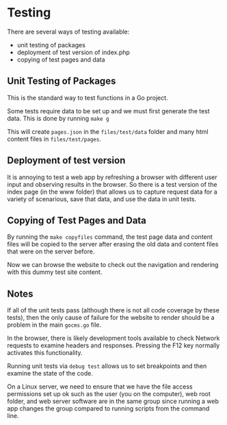 # Testing

There are several ways of testing available:

- unit testing of packages
- deployment of test version of index.php
- copying of test pages and data

## Unit Testing of Packages
This is the standard way to test functions in a Go project.

Some tests require data to be set up and we must first generate the test data. This is done by running `make g`

This will create `pages.json` in the `files/test/data` folder and many html content files in `files/test/pages`.

## Deployment of test version
It is annoying to test a web app by refreshing a browser with different user input and observing results in the browser. So there is a test version of the index page (in the www folder) that allows us to capture request data for a variety of scenarious, save that data, and use the data in unit tests.

## Copying of Test Pages and Data
By running the `make copyfiles` command, the test page data and content files will be copied to the server after erasing the old data and content files that were on the server before.

Now we can browse the website to check out the navigation and rendering with this dummy test site content.

## Notes
If all of the unit tests pass (although there is not all code coverage by these tests), then the only cause of failure for the website to render should be a problem in the main `gocms.go` file.

In the browser, there is likely development tools available to check Network requests to examine headers and responses. Pressing the F12 key normally activates this functionality.

Running unit tests via `debug test` allows us to set breakpoints and then examine the state of the code.

On a Linux server, we need to ensure that we have the file access permissions set up ok such as the user (you on the computer), web root folder, and web server software are in the same group since running a web app changes the group compared to running scripts from the command line.
